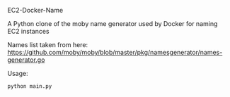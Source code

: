 EC2-Docker-Name

A Python clone of the moby name generator used by Docker for naming EC2 instances

Names list taken from here: https://github.com/moby/moby/blob/master/pkg/namesgenerator/names-generator.go

Usage:

`python main.py`